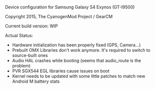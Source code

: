 Device configuration for Samsung Galaxy S4 Exynos (GT-I9500)

Copyright 2015, The CyanogenMod Project / GearCM

Current build version: WIP

Actual Status:

- Hardware initialization has been properly fixed (GPS, Camera...)
- Prebuilt OMX Libraries don't work anymore. It's required to switch to source-built ones
- Audio HAL crashes while booting (seems that audio_route is the problem)
- PVR SGX544 EGL libraries cause issues on boot
- Kernel needs to be updated with some little patches to match new Android M battery stats